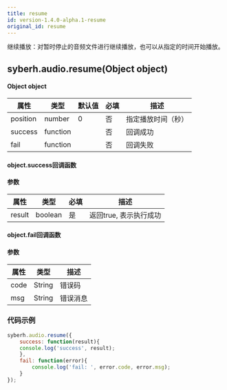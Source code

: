 ```yaml
---
title: resume
id: version-1.4.0-alpha.1-resume
original_id: resume
---
```



继续播放：对暂时停止的音频文件进行继续播放，也可以从指定的时间开始播放。


## syberh.audio.resume(Object object)
#### Object object
| 属性     | 类型   | 默认值  |  必填 | 描述                         |
| ---------- | ------- | -------- | ---------------- | ----------------------------------|
| position | number |    0    | 否       | 指定播放时间（秒）                  |
| success | function |        | 否       | 回调成功                    |
| fail   | function |        | 否       | 回调失败                    |

#### object.success回调函数
#### 参数
| 属性     | 类型    | 必填 | 描述                     |
| ---------- | ------- | -------- | ---------------------- |
| result | boolean  | 是     | 返回true, 表示执行成功  |

#### object.fail回调函数
#### 参数
| 属性 | 类型   | 描述     |
| ---- | ------ | -------- |
| code | String | 错误码   |
| msg  | String | 错误消息 |



### **代码示例**
``` javascript
syberh.audio.resume({
	success: function(result){
    console.log('success', result);   
	},
	fail: function(error){
		console.log('fail: ', error.code, error.msg);
	}
});
```
